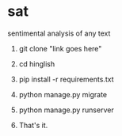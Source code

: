 # sat
sentimental analysis of any text

1. git clone "link goes here"

2. cd hinglish

3. pip install -r requirements.txt

4. python manage.py migrate

5. python manage.py runserver

6. That's it.
